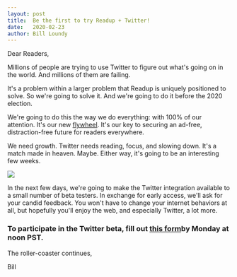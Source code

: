 ```yaml
---
layout: post
title:  Be the first to try Readup + Twitter! 
date:   2020-02-23
author: Bill Loundy
---
```


<p>
Dear Readers, 
</p>

<p>
Millions of people are trying to use Twitter to figure out what's going on in the world. And millions of them are failing.
<p>  

<p>
It's a problem within a larger problem that Readup is uniquely positioned to solve. So we're going to solve it. And we're going to do it before the 2020 election. 
</p>


<p>
We're going to do this the way we do everything: with 100% of our attention. It's our new <a href="https://readup.com/comments/reforge/growth-loops-are-the-new-funnels/5Q43eD">flywheel</a>. It's our key to securing an ad-free, distraction-free future for readers everywhere.
</p>

<p>
We need growth. Twitter needs reading, focus, and slowing down. It's a match made in heaven. Maybe. Either way, it's going to be an interesting few weeks. 
</p>

<p>
<img src="http://blog.readup.com/pics/keystonee.png" style="display:block;margin:0 auto;max-width:100%;">
</p>

<p>
In the next few days, we're going to make the Twitter integration available to a small number of beta testers. In exchange for early access, we'll ask for your candid feedback. You won't have to change your internet behaviors at all, but hopefully you'll enjoy the web, and especially Twitter, a lot more.
</p>

<h3>
To participate in the Twitter beta, fill out <a href="https://forms.gle/oUJwMWFd34Wez3Pc8">this form</a>by Monday at noon PST. 
</h3>

<p>
The roller-coaster continues, 
</p>

<p>
Bill 
</p>